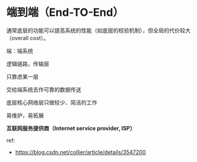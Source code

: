 端到端（End-TO-End）
===



通常底层的功能可以提高系统的性能（如底层的校验机制），但全局的代价较大（overall cost）。

端：端系统

逻辑链路，传输层

只靠虑某一层

交给端系统去作可靠的数据传送

底层核心网络层只做较少、简洁的工作

易维护，易拓展



**互联网服务提供商（Internet service provider, ISP）**



ref:

- https://blog.csdn.net/collier/article/details/3547200